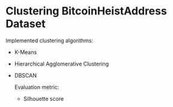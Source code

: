 # **Clustering BitcoinHeistAddress Dataset**

Implemented clustering algorithms:

- K-Means
- Hierarchical Agglomerative Clustering
- DBSCAN

  Evaluation metric:
  - Silhouette score
  
